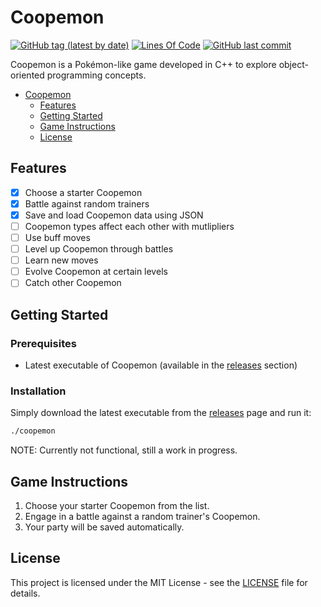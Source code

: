 # Coopemon

[![GitHub tag (latest by date)](https://img.shields.io/github/v/tag/unkokaeru/coopemon?label=version)](https://github.com/unkokaeru/coopemon)
[![Lines Of Code](https://tokei.rs/b1/github/unkokaeru/coopemon?category=code)](https://github.com/unkokaeru/coopemon)
[![GitHub last commit](https://img.shields.io/github/last-commit/unkokaeru/coopemon)](https://github.com/unkokaeru/coopemon)

Coopemon is a Pokémon-like game developed in C++ to explore object-oriented programming concepts.

- [Coopemon](#coopemon)
    - [Features](#features)
    - [Getting Started](#getting-started)
    - [Game Instructions](#game-instructions)
    - [License](#license)

## Features

- [x] Choose a starter Coopemon
- [x] Battle against random trainers
- [x] Save and load Coopemon data using JSON
- [ ] Coopemon types affect each other with mutlipliers
- [ ] Use buff moves
- [ ] Level up Coopemon through battles
- [ ] Learn new moves
- [ ] Evolve Coopemon at certain levels
- [ ] Catch other Coopemon

## Getting Started

### Prerequisites

- Latest executable of Coopemon (available in the [releases](https://github.com/unkokaeru/coopemon/releases) section)

### Installation

Simply download the latest executable from the [releases](https://github.com/unkokaeru/coopemon/releases) page and run it:

```bash
./coopemon
```

NOTE: Currently not functional, still a work in progress.

## Game Instructions

1. Choose your starter Coopemon from the list.
2. Engage in a battle against a random trainer's Coopemon.
3. Your party will be saved automatically.

## License

This project is licensed under the MIT License - see the [LICENSE](./LICENSE) file for details.